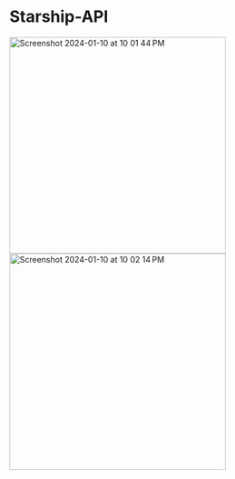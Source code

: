 # Starship-API

<img width="381" alt="Screenshot 2024-01-10 at 10 01 44 PM" src="https://github.com/Anjoliekate/Starship-API/assets/99061657/ed380c26-9edf-4d97-8ebe-d47089722fc0">



<img width="381" alt="Screenshot 2024-01-10 at 10 02 14 PM" src="https://github.com/Anjoliekate/Starship-API/assets/99061657/1a5a9c72-b474-46ff-b581-ac8e840ec890">
